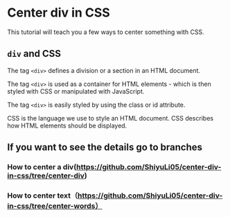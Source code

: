 # Center div in CSS
This tutorial will teach you a few ways to center something with CSS.

## ```div``` and CSS
The tag ```<div>``` defines a division or a section in an HTML document.

The tag ```<div>``` is used as a container for HTML elements - which is then styled with CSS or manipulated with JavaScript.

The tag ```<div>``` is easily styled by using the class or id attribute.

CSS is the language we use to style an HTML document.
CSS describes how HTML elements should be displayed.

## If you want to see the details go to branches

### How to center a div(https://github.com/ShiyuLi05/center-div-in-css/tree/center-div)
### How to center text（https://github.com/ShiyuLi05/center-div-in-css/tree/center-words）
